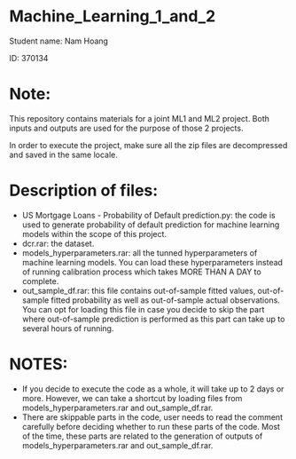 # Machine_Learning_1_and_2
Student name: Nam Hoang

ID: 370134

# Note:

This repository contains materials for a joint ML1 and ML2 project. Both inputs and outputs are used for the purpose of those 2 projects.

In order to execute the project, make sure all the zip files are decompressed and saved in the same locale.

# Description of files:
- US Mortgage Loans - Probability of Default prediction.py: the code is used to generate probability of default prediction for machine learning models within the scope of this project.
- dcr.rar: the dataset.
- models_hyperparameters.rar: all the tunned hyperparameters of machine learning models. You can load these hyperparameters instead of running calibration process which takes MORE THAN A DAY to complete.
- out_sample_df.rar: this file contains out-of-sample fitted values, out-of-sample fitted probability as well as out-of-sample actual observations. You can opt for loading this file in case you decide to skip the part where out-of-sample prediction is performed as this part can take up to several hours of running.

# NOTES:
- If you decide to execute the code as a whole, it will take up to 2 days or more. However, we can take a shortcut by loading files from models_hyperparameters.rar and out_sample_df.rar.
- There are skippable parts in the code, user needs to read the comment carefully before deciding whether to run these parts of the code. Most of the time, these parts are related to the generation of outputs of models_hyperparameters.rar and out_sample_df.rar.
